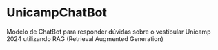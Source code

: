 # UnicampChatBot
Modelo de ChatBot para responder dúvidas sobre o vestibular Unicamp 2024 utilizando RAG (Retrieval Augmented Generation)